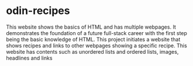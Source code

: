 # odin-recipes
This website shows the basics of HTML and has multiple webpages.
It demonstrates the foundation of a future full-stack career with the first step
being the basic knowledge of HTML. This project initiates a website that shows recipes
and links to other webpages showing a specific recipe. This website has contents such as 
unordered lists and ordered lists, images, headlines and links 